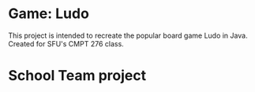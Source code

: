 # Game: Ludo
This project is intended to recreate the popular board game Ludo in Java. Created for SFU's CMPT 276 class.

# School Team project
